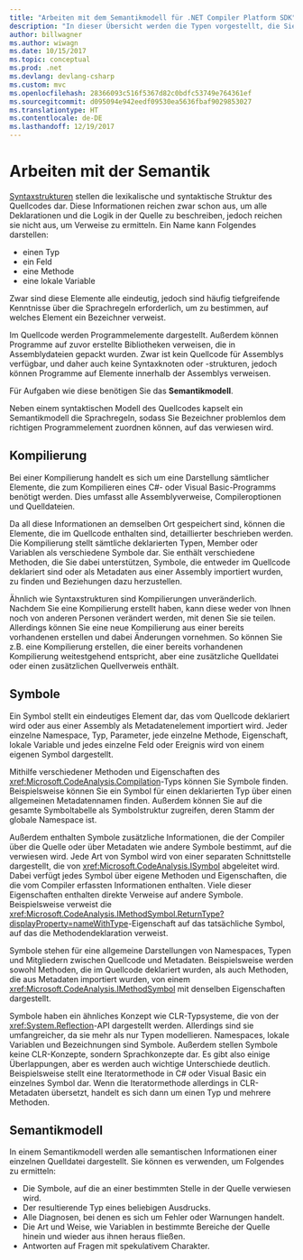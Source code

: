 ```yaml
---
title: "Arbeiten mit dem Semantikmodell für .NET Compiler Platform SDK"
description: "In dieser Übersicht werden die Typen vorgestellt, die Sie zum Verstehen und Bearbeiten von Semantikmodellen Ihres Codes verwenden."
author: billwagner
ms.author: wiwagn
ms.date: 10/15/2017
ms.topic: conceptual
ms.prod: .net
ms.devlang: devlang-csharp
ms.custom: mvc
ms.openlocfilehash: 28366093c516f5367d82c0bdfc53749e764361ef
ms.sourcegitcommit: d095094e942eedf09530ea5636fbaf9029853027
ms.translationtype: HT
ms.contentlocale: de-DE
ms.lasthandoff: 12/19/2017
---
```

# <a name="work-with-semantics"></a>Arbeiten mit der Semantik

[Syntaxstrukturen](work-with-syntax.md) stellen die lexikalische und syntaktische Struktur des Quellcodes dar. Diese Informationen reichen zwar schon aus, um alle Deklarationen und die Logik in der Quelle zu beschreiben, jedoch reichen sie nicht aus, um Verweise zu ermitteln. Ein Name kann Folgendes darstellen:

- einen Typ
- ein Feld
- eine Methode
- eine lokale Variable

Zwar sind diese Elemente alle eindeutig, jedoch sind häufig tiefgreifende Kenntnisse über die Sprachregeln erforderlich, um zu bestimmen, auf welches Element ein Bezeichner verweist. 

Im Quellcode werden Programmelemente dargestellt. Außerdem können Programme auf zuvor erstellte Bibliotheken verweisen, die in Assemblydateien gepackt wurden. Zwar ist kein Quellcode für Assemblys verfügbar, und daher auch keine Syntaxknoten oder -strukturen, jedoch können Programme auf Elemente innerhalb der Assemblys verweisen.

Für Aufgaben wie diese benötigen Sie das **Semantikmodell**.

Neben einem syntaktischen Modell des Quellcodes kapselt ein Semantikmodell die Sprachregeln, sodass Sie Bezeichner problemlos dem richtigen Programmelement zuordnen können, auf das verwiesen wird.

## <a name="compilation"></a>Kompilierung

Bei einer Kompilierung handelt es sich um eine Darstellung sämtlicher Elemente, die zum Kompilieren eines C#- oder Visual Basic-Programms benötigt werden. Dies umfasst alle Assemblyverweise, Compileroptionen und Quelldateien. 

Da all diese Informationen an demselben Ort gespeichert sind, können die Elemente, die im Quellcode enthalten sind, detaillierter beschrieben werden. Die Kompilierung stellt sämtliche deklarierten Typen, Member oder Variablen als verschiedene Symbole dar. Sie enthält verschiedene Methoden, die Sie dabei unterstützen, Symbole, die entweder im Quellcode deklariert sind oder als Metadaten aus einer Assembly importiert wurden, zu finden und Beziehungen dazu herzustellen.

Ähnlich wie Syntaxstrukturen sind Kompilierungen unveränderlich. Nachdem Sie eine Kompilierung erstellt haben, kann diese weder von Ihnen noch von anderen Personen verändert werden, mit denen Sie sie teilen. Allerdings können Sie eine neue Kompilierung aus einer bereits vorhandenen erstellen und dabei Änderungen vornehmen. So können Sie z.B. eine Kompilierung erstellen, die einer bereits vorhandenen Kompilierung weitestgehend entspricht, aber eine zusätzliche Quelldatei oder einen zusätzlichen Quellverweis enthält.

## <a name="symbols"></a>Symbole

Ein Symbol stellt ein eindeutiges Element dar, das vom Quellcode deklariert wird oder aus einer Assembly als Metadatenelement importiert wird. Jeder einzelne Namespace, Typ, Parameter, jede einzelne Methode, Eigenschaft, lokale Variable und jedes einzelne Feld oder Ereignis wird von einem eigenen Symbol dargestellt. 

Mithilfe verschiedener Methoden und Eigenschaften des <xref:Microsoft.CodeAnalysis.Compilation>-Typs können Sie Symbole finden. Beispielsweise können Sie ein Symbol für einen deklarierten Typ über einen allgemeinen Metadatennamen finden. Außerdem können Sie auf die gesamte Symboltabelle als Symbolstruktur zugreifen, deren Stamm der globale Namespace ist.

Außerdem enthalten Symbole zusätzliche Informationen, die der Compiler über die Quelle oder über Metadaten wie andere Symbole bestimmt, auf die verwiesen wird. Jede Art von Symbol wird von einer separaten Schnittstelle dargestellt, die von <xref:Microsoft.CodeAnalysis.ISymbol> abgeleitet wird. Dabei verfügt jedes Symbol über eigene Methoden und Eigenschaften, die die vom Compiler erfassten Informationen enthalten. Viele dieser Eigenschaften enthalten direkte Verweise auf andere Symbole. Beispielsweise verweist die <xref:Microsoft.CodeAnalysis.IMethodSymbol.ReturnType?displayProperty=nameWithType>-Eigenschaft auf das tatsächliche Symbol, auf das die Methodendeklaration verweist.

Symbole stehen für eine allgemeine Darstellungen von Namespaces, Typen und Mitgliedern zwischen Quellcode und Metadaten. Beispielsweise werden sowohl Methoden, die im Quellcode deklariert wurden, als auch Methoden, die aus Metadaten importiert wurden, von einem <xref:Microsoft.CodeAnalysis.IMethodSymbol> mit denselben Eigenschaften dargestellt.

Symbole haben ein ähnliches Konzept wie CLR-Typsysteme, die von der <xref:System.Reflection>-API dargestellt werden. Allerdings sind sie umfangreicher, da sie mehr als nur Typen modellieren. Namespaces, lokale Variablen und Bezeichnungen sind Symbole. Außerdem stellen Symbole keine CLR-Konzepte, sondern Sprachkonzepte dar. Es gibt also einige Überlappungen, aber es werden auch wichtige Unterschiede deutlich. Beispielsweise stellt eine Iteratormethode in C# oder Visual Basic ein einzelnes Symbol dar. Wenn die Iteratormethode allerdings in CLR-Metadaten übersetzt, handelt es sich dann um einen Typ und mehrere Methoden.

## <a name="semantic-model"></a>Semantikmodell

In einem Semantikmodell werden alle semantischen Informationen einer einzelnen Quelldatei dargestellt. Sie können es verwenden, um Folgendes zu ermitteln: 

* Die Symbole, auf die an einer bestimmten Stelle in der Quelle verwiesen wird.
* Der resultierende Typ eines beliebigen Ausdrucks.
* Alle Diagnosen, bei denen es sich um Fehler oder Warnungen handelt.
* Die Art und Weise, wie Variablen in bestimmte Bereiche der Quelle hinein und wieder aus ihnen heraus fließen.
* Antworten auf Fragen mit spekulativem Charakter.
